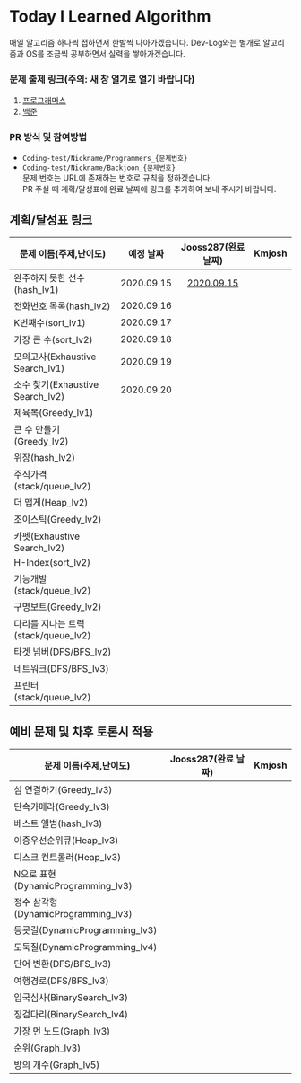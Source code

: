# Today I Learned Algorithm
매일 알고리즘 하나씩 접하면서 한발씩 나아가겠습니다. Dev-Log와는 별개로 알고리즘과 OS를 조금씩 공부하면서 실력을 쌓아가겠습니다.

### 문제 출제 링크(주의: 새 창 열기로 열기 바랍니다)
1. [프로그래머스](https://programmers.co.kr/learn/challenges)
2. [백준](https://www.acmicpc.net/problemset)

### PR 방식 및 참여방법
* ```Coding-test/Nickname/Programmers_{문제번호}```  
* ```Coding-test/Nickname/Backjoon_{문제번호}```  
문제 번호는 URL에 존재하는 번호로 규칙을 정하겠습니다.  
PR 주실 때 계획/달성표에 완료 날짜에 링크를 추가하여 보내 주시기 바랍니다.

## 계획/달성표 링크

문제 이름(주제,난이도) | 예정 날짜 | Jooss287(완료 날짜) | Kmjosh |
--- | :---: | :---: | :---: |
완주하지 못한 선수(hash_lv1) | 2020.09.15 | [2020.09.15]((Coding-test/Jooss287/prograamers_42576.md))
전화번호 목록(hash_lv2) | 2020.09.16 | 
K번째수(sort_lv1) | 2020.09.17 | 
가장 큰 수(sort_lv2) | 2020.09.18 | 
모의고사(Exhaustive Search_lv1) | 2020.09.19
소수 찾기(Exhaustive Search_lv2) | 2020.09.20
체육복(Greedy_lv1) | 
큰 수 만들기(Greedy_lv2) | 
위장(hash_lv2) | 
주식가격(stack/queue_lv2) | 
더 맵게(Heap_lv2) | 
조이스틱(Greedy_lv2) | 
카펫(Exhaustive Search_lv2) | 
H-Index(sort_lv2) | 
기능개발(stack/queue_lv2) | 
구명보트(Greedy_lv2) | 
다리를 지나는 트럭(stack/queue_lv2) | 
타겟 넘버(DFS/BFS_lv2) | 
네트워크(DFS/BFS_lv3) | 
프린터(stack/queue_lv2) | 

## 예비 문제 및 차후 토론시 적용
문제 이름(주제,난이도) | Jooss287(완료 날짜) | Kmjosh |
--- | :---: | :---: |
섬 연결하기(Greedy_lv3) | 
단속카메라(Greedy_lv3) | 
베스트 앨범(hash_lv3) | 
이중우선순위큐(Heap_lv3) | 
디스크 컨트롤러(Heap_lv3) | 
N으로 표현(DynamicProgramming_lv3) | 
정수 삼각형(DynamicProgramming_lv3) | 
등굣길(DynamicProgramming_lv3) | 
도둑질(DynamicProgramming_lv4) | 
단어 변환(DFS/BFS_lv3) | 
여행경로(DFS/BFS_lv3) | 
입국심사(BinarySearch_lv3) | 
징검다리(BinarySearch_lv4) | 
가장 먼 노드(Graph_lv3) | 
순위(Graph_lv3) | 
방의 개수(Graph_lv5) | 
